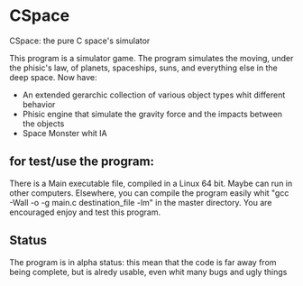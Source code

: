 # CSpace
CSpace: the pure C space's simulator

This program is a simulator game. The program simulates the moving, under the phisic's law, of planets, spaceships, suns, and everything else in the deep space.
Now have:
- An extended gerarchic collection of various object types whit different behavior
- Phisic engine that simulate the gravity force and the impacts between the objects
- Space Monster whit IA

for test/use the program:
-------------------------
There is a Main executable file, compiled in a Linux 64 bit. Maybe can run in other computers.
Elsewhere, you can compile the program easily whit "gcc -Wall -o -g main.c destination_file -lm" in the master directory.
You are encouraged enjoy and test this program.

Status
------
The program is in alpha status: this mean that the code is far away from being complete, but is alredy usable, even whit many bugs and ugly things
